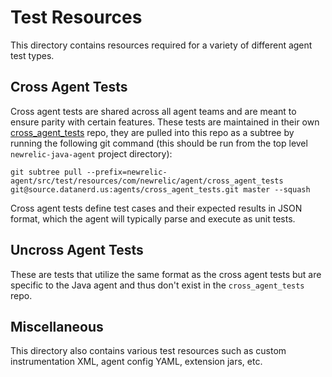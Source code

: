# Test Resources

This directory contains resources required for a variety of different agent test types.

## Cross Agent Tests

Cross agent tests are shared across all agent teams and are meant to ensure parity with certain features. These tests are maintained in their own [cross_agent_tests](https://source.datanerd.us/agents/cross_agent_tests) repo, they are pulled into this repo as a subtree by running the following git command (this should be run from the top level `newrelic-java-agent` project directory):

```shell
git subtree pull --prefix=newrelic-agent/src/test/resources/com/newrelic/agent/cross_agent_tests git@source.datanerd.us:agents/cross_agent_tests.git master --squash
```

Cross agent tests define test cases and their expected results in JSON format, which the agent will typically parse and execute as unit tests.

## Uncross Agent Tests

These are tests that utilize the same format as the cross agent tests but are specific to the Java agent and thus don't exist in the `cross_agent_tests` repo.

## Miscellaneous

This directory also contains various test resources such as custom instrumentation XML, agent config YAML, extension jars, etc.
